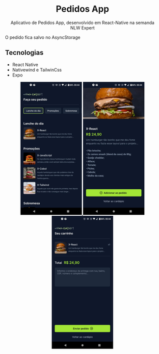 

# <div align="center">
  <h1 align="center">Pedidos App</h1>
</div>
<p align="center">
      Aplicativo de Pedidos App, desenvolvido em React-Native na semanda NLW Expert
    <br />
 </p>
O pedido fica salvo no AsyncStorage

## Tecnologias

- React Native
- Nativewind e TailwinCss
- Expo


 
<div align="center">
  <a href="#">
      <img src="https://github.com/carloscazelattojr/pedidos-app/blob/main/assets/P1.jpeg" width="200" alt="preview" />
      <img src="https://github.com/carloscazelattojr/pedidos-app/blob/main/assets/P2.jpeg" width="200" alt="preview" />
      <img src="https://github.com/carloscazelattojr/pedidos-app/blob/main/assets/P3.jpeg" width="200" alt="preview" />
      
  </a>
</div>
